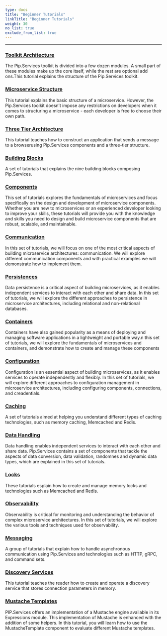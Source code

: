 ```yaml
---
type: docs
title: "Beginner Tutorials"
linkTitle: "Beginner Tutorials" 
weight: 30
no_list: true
exclude_from_list: true
---
```

---

### [Toolkit Architecture](toolkit_architecture)
The Pip.Services toolkit is divided into a few dozen modules. A small part of these modules make up the core itself, while the rest are optional add ons.This tutorial explains the structure of the Pip.Services toolkit.

### [Microservice Structure](microservice_structure)
This tutorial explains the basic structure of a microservice. However, the Pip.Services toolkit doesn’t impose any restrictions on developers when it comes to structuring a microservice - each developer is free to choose their own path. 

### [Three Tier Architecture](three_tier_architecture)
This tutorial teaches how to construct an application that sends a message to a browserusing Pip.Services components and a three-tier structure.

### [Building Blocks](building_blocks)
A set of tutorials that explains the nine building blocks composing Pip.Services.  

### [Components](component)
This set of tutorials explores the fundamentals of microservices and focus specifically on the design and development of microservice components. Whether you are new to microservices or an experienced developer looking to improve your skills, these tutorials will provide you with the knowledge and skills you need to design and build microservice components that are robust, scalable, and maintainable. 

### [Communication](communication)
In this set of tutorials, we will focus on one of the most critical aspects of building microservice architectures: communication.  We will explore different communication components and with practical examples we will demonstrate how to implement them. 

### [Persistences](persistences)
Data persistence is a critical aspect of building microservices, as it enables independent services to interact with each other and share data. In this set of tutorials, we will explore the different approaches to persistence in microservice architectures, including relational and non-relational databases.

### [Containers](containers)
Containers have also gained popularity as a means of deploying and managing software applications in a lightweight and portable way.n this set of tutorials, we will explore the fundamentals of microservices and containers, and demonstrate how to create and manage these components 

### [Configuration](configuration)
Configuration is an essential aspect of building microservices, as it enables services to operate independently and flexibly. In this set of tutorials, we will explore different approaches to configuration management in microservice architectures, including configuring components, connections, and creadentials.

### [Caching](caching)
A set of tutorials aimed at helping you understand different types of caching technologies, such as memory caching, Memcached and Redis.

### [Data Handling]()
Data handling enables independent services to interact with each other and share data. Pip.Services contains a set of components that tackle the aspects of data conversion, data validation, randomnes and dynamic data types, which are explained in this set of tutorials.

### [Locks](locks)
These tutorials esplain how to create and manage memory locks and technologies such as Memcached and Redis.

### [Observability](observability)
Observability is critical for monitoring and understanding the behavior of complex microservice architectures. In this set of tutorials, we will explore the various tools and techniques used for observability.

### [Messaging](messaging)
A group of tutorials that explain how to handle asynchronous communication using Pip.Services and technologies such as HTTP, gRPC, and command sets.

### [Discovery Services](discovery_services)
This tutorial teaches the reader how to create and operate a discovery service that stores connection parameters in memory.

### [Mustache Templates](mustache_templates)
PIP.Services offers an implementation of a Mustache engine available in its Expressions module. This implementation of Mustache is enhanced with the addition of some helpers. In this tutorial, you will learn how to use the MustacheTemplate component to evaluate different Mustache templates.